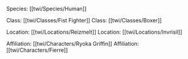 Species: [[twi/Species/Human]]

Class: [[twi/Classes/Fist Fighter]]
Class: [[twi/Classes/Boxer]]

Location: [[twi/Locations/Reizmelt]]
Location: [[twi/Locations/Invrisil]]

Affiliation: [[twi/Characters/Ryoka Griffin]]
Affiliation: [[twi/Characters/Fierre]]

